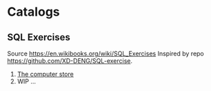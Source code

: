 # Catalogs

## SQL Exercises

Source <https://en.wikibooks.org/wiki/SQL_Exercises>
Inspired by repo <https://github.com/XD-DENG/SQL-exercise>.

1. [The computer store](sql-exercises/the-computer-store.dib)
2. WIP ...
